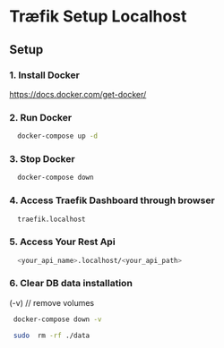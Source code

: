 # Træfik Setup Localhost

## Setup

### 1. Install Docker

https://docs.docker.com/get-docker/

### 2. Run Docker

```bash
  docker-compose up -d
```

### 3. Stop Docker

```bash
  docker-compose down
```

### 4. Access Traefik Dashboard through browser

```bash
  traefik.localhost
```

### 5. Access Your Rest Api

```bash
  <your_api_name>.localhost/<your_api_path>
```

### 6. Clear DB data installation

(-v) // remove volumes
```bash
 docker-compose down -v 
```

```bash
 sudo  rm -rf ./data
```
